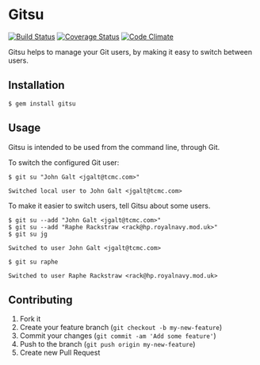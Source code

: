 # Gitsu

[![Build Status](https://travis-ci.org/drrb/gitsu.png)](https://travis-ci.org/drrb/gitsu)
[![Coverage Status](https://coveralls.io/repos/drrb/gitsu/badge.png?branch=master)](https://coveralls.io/r/drrb/gitsu)
[![Code Climate](https://codeclimate.com/github/drrb/gitsu.png)](https://codeclimate.com/github/drrb/gitsu)

Gitsu helps to manage your Git users, by making it easy to switch
between users. 

## Installation

    $ gem install gitsu

## Usage

Gitsu is intended to be used from the command line, through Git.

To switch the configured Git user:

    $ git su "John Galt <jgalt@tcmc.com>"

    Switched local user to John Galt <jgalt@tcmc.com>

To make it easier to switch users, tell Gitsu about some users.

    $ git su --add "John Galt <jgalt@tcmc.com>"
    $ git su --add "Raphe Rackstraw <rack@hp.royalnavy.mod.uk>"
    $ git su jg

    Switched to user John Galt <jgalt@tcmc.com>

    $ git su raphe

    Switched to user Raphe Rackstraw <rack@hp.royalnavy.mod.uk>

## Contributing

1. Fork it
2. Create your feature branch (`git checkout -b my-new-feature`)
3. Commit your changes (`git commit -am 'Add some feature'`)
4. Push to the branch (`git push origin my-new-feature`)
5. Create new Pull Request
